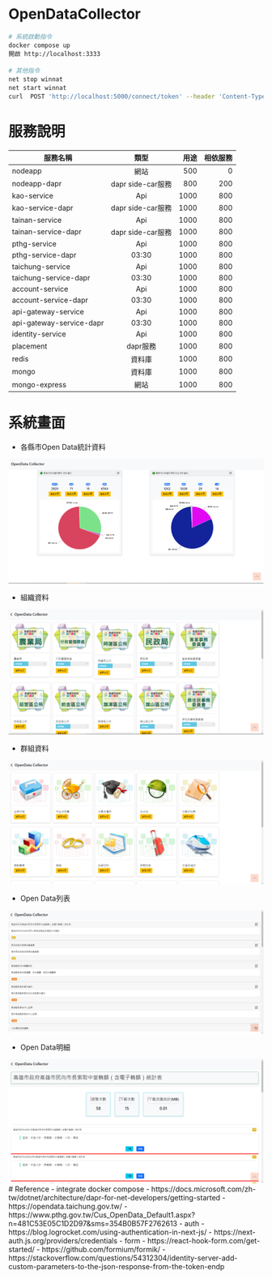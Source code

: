 # OpenDataCollector


``` Bash
# 系統啟動指令
docker compose up 
開啟 http://localhost:3333

# 其他指令
net stop winnat
net start winnat
curl  POST 'http://localhost:5000/connect/token' --header 'Content-Type: application/x-www-form-urlencoded' --data-urlencode 'client_id=client' --data-urlencode 'client_secret=secret' --data-urlencode 'scope=api1' --data-urlencode 'grant_type=client_credentials'
```
# 服務說明
| 服務名稱                 |       類型        | 用途 | 相依服務 |
| ------------------------ | :---------------: | ---: | -------: |
| nodeapp                  |       網站        |  500 |        0 |
| nodeapp-dapr             | dapr side-car服務 |  800 |      200 |
| kao-service              |        Api        | 1000 |      800 |
| kao-service-dapr         | dapr side-car服務 | 1000 |      800 |
| tainan-service           |        Api        | 1000 |      800 |
| tainan-service-dapr      | dapr side-car服務 | 1000 |      800 |
| pthg-service             |        Api        | 1000 |      800 |
| pthg-service-dapr        |       03:30       | 1000 |      800 |
| taichung-service         |        Api        | 1000 |      800 |
| taichung-service-dapr    |       03:30       | 1000 |      800 |
| account-service          |        Api        | 1000 |      800 |
| account-service-dapr     |       03:30       | 1000 |      800 |
| api-gateway-service      |        Api        | 1000 |      800 |
| api-gateway-service-dapr |       03:30       | 1000 |      800 |
| identity-service         |        Api        | 1000 |      800 |
| placement                |     dapr服務      | 1000 |      800 |
| redis                    |      資料庫       | 1000 |      800 |
| mongo                    |      資料庫       | 1000 |      800 |
| mongo-express            |       網站        | 1000 |      800 |

# 系統畫面
- 各縣市Open Data統計資料
<center><img src="https://github.com/Benknightdark/OpenDataCollector/blob/main/screenshot/1.png?raw=true" />
</center>

- 組織資料
<center><img src="https://github.com/Benknightdark/OpenDataCollector/blob/main/screenshot/2.png?raw=true" />
</center>

- 群組資料
<center><img src="https://github.com/Benknightdark/OpenDataCollector/blob/main/screenshot/3.png?raw=true" />
</center>

- Open Data列表
<center><img src="https://github.com/Benknightdark/OpenDataCollector/blob/main/screenshot/4.png?raw=true" />
</center>

- Open Data明細
<center><img src="https://github.com/Benknightdark/OpenDataCollector/blob/main/screenshot/5.png?raw=true" />
</center>
# Reference
- integrate docker compose 
    - https://docs.microsoft.com/zh-tw/dotnet/architecture/dapr-for-net-developers/getting-started
    - https://opendata.taichung.gov.tw/
    - https://www.pthg.gov.tw/Cus_OpenData_Default1.aspx?n=481C53E05C1D2D97&sms=354B0B57F2762613
- auth 
    - https://blog.logrocket.com/using-authentication-in-next-js/
    - https://next-auth.js.org/providers/credentials
- form
  - https://react-hook-form.com/get-started/
  - https://github.com/formium/formik/
- https://stackoverflow.com/questions/54312304/identity-server-add-custom-parameters-to-the-json-response-from-the-token-endp
  



